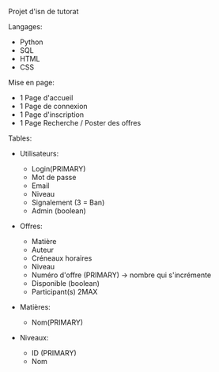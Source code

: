 Projet d'isn de tutorat

Langages:
- Python
- SQL
- HTML
- CSS

Mise en page:
- 1 Page d'accueil
- 1 Page de connexion
- 1 Page d'inscription
- 1 Page Recherche / Poster des offres
    
Tables:

- Utilisateurs:
    - Login(PRIMARY)
    - Mot de passe
    - Email
    - Niveau
    - Signalement (3 = Ban)
    - Admin (boolean)

- Offres:
    - Matière
    - Auteur
    - Créneaux horaires
    - Niveau
    - Numéro d'offre (PRIMARY) -> nombre qui s'incrémente
    - Disponible (boolean)
    - Participant(s) 2MAX

- Matières:
    - Nom(PRIMARY)


 - Niveaux:
    - ID (PRIMARY)
    - Nom